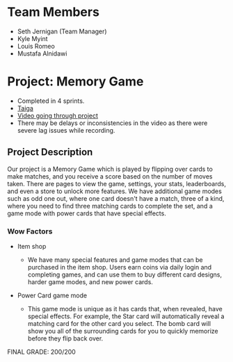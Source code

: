 # Team Members
- Seth Jernigan (Team Manager)
- Kyle Myint
- Louis Romeo
- Mustafa Alnidawi

# Project: Memory Game
- Completed in 4 sprints.
- [Taiga](https://tree.taiga.io/project/sethj50-memorycardgame335/timeline)
- [Video going through project](https://arizona.zoom.us/rec/share/iggPnHen28yK_grdw7FG-OYbsG3mcv2BWDaK3V98j8UWUEks5WqYnG3nDIWKZPwd.-OytuMyAVIH5ZH5n?startTime=1714519559000)
 - There may be delays or inconsistencies in the video as there were severe lag issues while recording.

## Project Description

Our project is a Memory Game which is played by flipping over cards to make matches, and you receive a score based on the number of moves taken. There are pages to view the game, settings, your stats, leaderboards, and even a store to unlock more features. We have additional game modes such as odd one out, where one card doesn't have a match, three of a kind, where you need to find three matching cards to complete the set, and a game mode with power cards that have special effects.

### Wow Factors

- Item shop
  - We have many special features and game modes that can be purchased in the item shop. Users earn coins via daily login and completing games, and can use them to buy different card designs, harder game modes, and new power cards.

- Power Card game mode
  - This game mode is unique as it has cards that, when revealed, have special effects. For example, the Star card will automatically reveal a matching card for the other card you select. The bomb card will show you all of the surrounding cards for you to quickly memorize before they flip back over.

FINAL GRADE: 200/200
